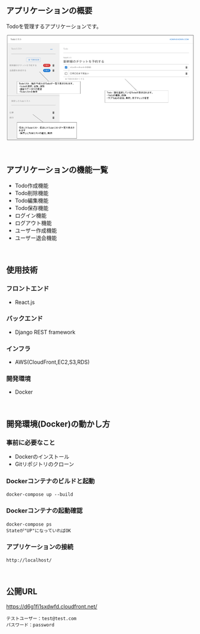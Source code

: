 ## アプリケーションの概要
Todoを管理するアプリケーションです。

<p align="center">
  <img src="./img/sampleimg1.png" width="500">
</p>
<br/>

## アプリケーションの機能一覧
* Todo作成機能
* Todo削除機能
* Todo編集機能
* Todo保存機能
* ログイン機能
* ログアウト機能
* ユーザー作成機能
* ユーザー退会機能
<br/>

## 使用技術
### フロントエンド
* React.js

### バックエンド
* Django REST framework
  
### インフラ
* AWS(CloudFront,EC2,S3,RDS)
  
### 開発環境
* Docker
<br/>

## 開発環境(Docker)の動かし方

### 事前に必要なこと
* Dockerのインストール
* Gitリポジトリのクローン
  
### Dockerコンテナのビルドと起動
```
docker-compose up --build
```
  
### Dockerコンテナの起動確認
```
docker-compose ps
Stateが"UP"になっていればOK
```

  
### アプリケーションの接続
```
http://localhost/
```
<br/>

## 公開URL

https://d6g1fi1sxdwfd.cloudfront.net/
```
テストユーザー：test@test.com
パスワード：password
```
  
